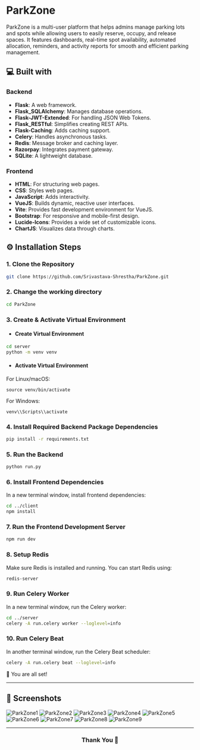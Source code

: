 # ParkZone
ParkZone is a multi-user platform that helps admins manage parking lots and spots while allowing users to easily reserve, occupy, and release spaces. It features dashboards, real-time spot availability, automated allocation, reminders, and activity reports for smooth and efficient parking management.


## 💻 Built with

### Backend
- **Flask**: A web framework.
- **Flask_SQLAlchemy**: Manages database operations.
- **Flask-JWT-Extended**: For handling JSON Web Tokens.
- **Flask_RESTful**: Simplifies creating REST APIs.
- **Flask-Caching**: Adds caching support.
- **Celery**: Handles asynchronous tasks.
- **Redis**: Message broker and caching layer.
- **Razorpay**: Integrates payment gateway.
- **SQLite**: A lightweight database.

### Frontend
- **HTML**: For structuring web pages.
- **CSS**: Styles web pages.
- **JavaScript**: Adds interactivity.
- **VueJS**: Builds dynamic, reactive user interfaces.
- **Vite**: Provides fast development environment for VueJS.
- **Bootstrap**: For responsive and mobile-first design.
- **Lucide-Icons**: Provides a wide set of customizable icons.
- **ChartJS**: Visualizes data through charts.

## ⚙️ Installation Steps

### 1. Clone the Repository
```bash
git clone https://github.com/Srivastava-Shrestha/ParkZone.git
```

### 2. Change the working directory
```bash
cd ParkZone
```

### 3. Create & Activate Virtual Environment
- #### Create Virtual Environment
  
```bash
cd server
python -m venv venv
```

- #### Activate Virtual Environment
For Linux/macOS:
```
source venv/bin/activate
```
For Windows:
```
venv\\Scripts\\activate
```

### 4. Install Required Backend Package Dependencies
```bash
pip install -r requirements.txt
```

### 5. Run the Backend
```bash
python run.py
```

### 6. Install Frontend Dependencies
In a new terminal window, install frontend dependencies:
```bash
cd ../client
npm install
```

### 7. Run the Frontend Development Server
```bash
npm run dev
```

### 8. Setup Redis
Make sure Redis is installed and running. You can start Redis using:
```bash
redis-server
```

### 9. Run Celery Worker
In a new terminal window, run the Celery worker:
```bash
cd ../server
celery -A run.celery worker --loglevel=info
```

### 10. Run Celery Beat
In another terminal window, run the Celery Beat scheduler:
```bash
celery -A run.celery beat --loglevel=info
```

🌟 You are all set!
<hr>

## 📸 Screenshots
![ParkZone1](https://github.com/Srivastava-Shrestha/Assets/blob/main/ParkZone/ParkZone1.png)
![ParkZone2](https://github.com/Srivastava-Shrestha/Assets/blob/main/ParkZone/ParkZone2.png)
![ParkZone3](https://github.com/Srivastava-Shrestha/Assets/blob/main/ParkZone/ParkZone3.png)
![ParkZone4](https://github.com/Srivastava-Shrestha/Assets/blob/main/ParkZone/ParkZone4.png)
![ParkZone5](https://github.com/Srivastava-Shrestha/Assets/blob/main/ParkZone/ParkZone5.png)
![ParkZone6](https://github.com/Srivastava-Shrestha/Assets/blob/main/ParkZone/ParkZone6.png)
![ParkZone7](https://github.com/Srivastava-Shrestha/Assets/blob/main/ParkZone/ParkZone7.png)
![ParkZone8](https://github.com/Srivastava-Shrestha/Assets/blob/main/ParkZone/ParkZone8.png)
![ParkZone9](https://github.com/Srivastava-Shrestha/Assets/blob/main/ParkZone/ParkZone9.png)


<hr>
<h3 align="center">
Thank You 🐻
</h3>
